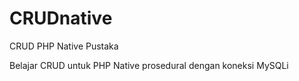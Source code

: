 # CRUDnative
CRUD PHP Native Pustaka

Belajar CRUD untuk PHP Native prosedural dengan koneksi MySQLi
